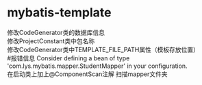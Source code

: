 # mybatis-template
修改CodeGenerator类的数据库信息<br>
修改ProjectConstant类中包名称<br>
修改CodeGenerator类中TEMPLATE_FILE_PATH属性（模板存放位置）<br>
#报错信息
Consider defining a bean of type 'com.lys.mybatis.mapper.StudentMapper' in your configuration.
<br>在启动类上加上@ComponentScan注解 扫描mapper文件夹